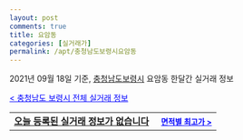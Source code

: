 ```yaml
---
layout: post
comments: true
title: 요암동
categories: [실거래가]
permalink: /apt/충청남도보령시요암동
---
```


2021년 09월 18일 기준, <a href="/apt/충청남도보령시">충청남도보령시</a> 요암동 한달간 실거래 정보

<a style="color: blue;" href="/apt/충청남도보령시">< 충청남도 보령시 전체 실거래 정보</a>
<!---- start ---->
<table>
  <tr>
    <td colspan="4" style="font-weight: bold;"><a href="/apt/충청남도보령시요암동{name_without_space}">오늘 등록된 실거래 정보가 없습니다</a> &nbsp;&nbsp;&nbsp; <a style="color: blue; font-size: smaller;" href="/apt/충청남도보령시요암동{name_without_space}">면적별 최고가 ></a></td>
  </tr>
    
</table>
<!---- end ---->
    